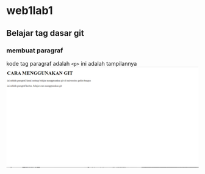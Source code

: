# web1lab1
## Belajar tag dasar git

### membuat paragraf
kode tag paragraf adalah `<p>`
ini adalah tampilannya
![Gambar 1](screenshot/ss1.png)